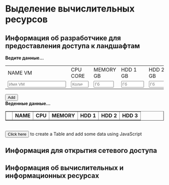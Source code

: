 # Выделение вычислительных ресурсов

## Информация об разработчике для предоставления доступа к ландшафтам

<div id="myform">
<b>Ведите данные...</b>
<table>
    <tr>
        <td>NAME VM</td>
        <td>CPU CORE</td>
        <td>MEMORY GB</td>
        <td>HDD 1 GB</td>
        <td>HDD 2 GB</td>
        <td>HDD 3 GB</td>
    </tr>
    <tr>
        <td><input type="text" placeholder="Имя VM" id="name"></td>
        <td><input type="number" maxlength="2" step="1" min="1" max="20" required placeholder="Количество" id="cpu"></td>
        <td><input type="number" maxlength="3" step="2" min="2" max="256" required placeholder="Гб" id="mem"></td>
        <td><input type="number" maxlength="4" step="10" min="50" max="1030" required placeholder="Гб" id="hdd1"></td>
        <td><input type="number" maxlength="4" step="5" min="5" max="1030" required placeholder="Гб" id="hdd1"></td>
        <td><input type="number" maxlength="4" step="5" min="5" max="1030" required placeholder="Гб" id="hdd1"></td>
    </tr>
</table>
<input type="button" id="add" value="Add" onclick="Javascript:addRow()">
</div>
<div id="mydata">
<b>Веденные данные...</b>
<table id="myTableData"  border="1" cellpadding="2">
    <tr>
        <td>&nbsp;</td>
        <td><b>NAME</b></td>
        <td><b>CPU</b></td>
        <td><b>MEMORY</b></td>
        <td><b>HDD 1</b></td>
        <td><b>HDD 2</b></td>
        <td><b>HDD 3</b></td>
    </tr>
</table>
&nbsp;
 
</div>
<div id="myDynamicTable">
<input type="button" id="create" value="Click here" onclick="Javascript:addTable()">
to create a Table and add some data using JavaScript
</div>

## Информация для открытия сетевого доступа

## Информация об вычислительных и информационных ресурсах


